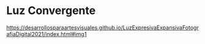 # Luz Convergente

https://desarrollosparaartesvisuales.github.io/LuzExpresivaExpansivaFotografiaDigital2021/index.html#img1